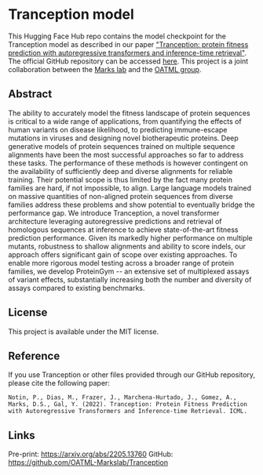 # Tranception model

This Hugging Face Hub repo contains the model checkpoint for the Tranception model as described in our paper ["Tranception: protein fitness prediction with autoregressive transformers and inference-time retrieval"](https://arxiv.org/abs/2205.13760). The official GitHub repository can be accessed [here](https://github.com/OATML-Markslab/Tranception). This project is a joint collaboration between the [Marks lab](https://www.deboramarkslab.com/) and the [OATML group](https://oatml.cs.ox.ac.uk/).

## Abstract
The ability to accurately model the fitness landscape of protein sequences is critical to a wide range of applications, from quantifying the effects of human variants on disease likelihood, to predicting immune-escape mutations in viruses and designing novel biotherapeutic proteins. Deep generative models of protein sequences trained on multiple sequence alignments have been the most successful approaches so far to address these tasks. The performance of these methods is however contingent on the availability of sufficiently deep and diverse alignments for reliable training. Their potential scope is thus limited by the fact many protein families are hard, if not impossible, to align. Large language models trained on massive quantities of non-aligned protein sequences from diverse families address these problems and show potential to eventually bridge the performance gap. We introduce Tranception, a novel transformer architecture leveraging autoregressive predictions and retrieval of homologous sequences at inference to achieve state-of-the-art fitness prediction performance. Given its markedly higher performance on multiple mutants, robustness to shallow alignments and ability to score indels, our approach offers significant gain of scope over existing approaches. To enable more rigorous model testing across a broader range of protein families, we develop ProteinGym -- an extensive set of multiplexed assays of variant effects, substantially increasing both the number and diversity of assays compared to existing benchmarks.

## License
This project is available under the MIT license.

## Reference
If you use Tranception or other files provided through our GitHub repository, please cite the following paper:
```
Notin, P., Dias, M., Frazer, J., Marchena-Hurtado, J., Gomez, A., Marks, D.S., Gal, Y. (2022). Tranception: Protein Fitness Prediction with Autoregressive Transformers and Inference-time Retrieval. ICML.
```

## Links
Pre-print: https://arxiv.org/abs/2205.13760
GitHub: https://github.com/OATML-Markslab/Tranception
